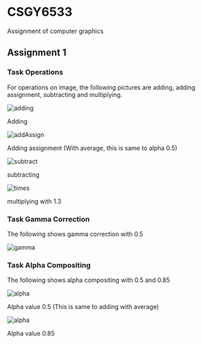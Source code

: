 # CSGY6533
Assignment of computer graphics
## Assignment 1
### Task Operations
For operations on image, the following pictures are adding, adding assignment, subtracting and multiplying. 

![adding](HW1/readme/Add.png)

Adding

![addAssign](HW1/readme/AddAssign.png)

Adding assignment (With average, this is same to alpha 0.5)

![subtract](HW1/readme/subtract.png)

subtracting

![times](HW1/readme/times130.png)

multiplying with 1.3

### Task Gamma Correction
The following shows gamma correction with 0.5

![gamma](HW1/readme/gamma.png)

### Task Alpha Compositing
The following shows alpha compositing with 0.5 and 0.85

![alpha](HW1/readme/alpha50.png)

Alpha value 0.5 (This is same to adding with average)

![alpha](HW1/readme/alpha85.png)

Alpha value 0.85
